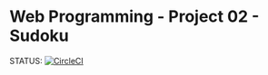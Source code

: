 # Web Programming - Project 02 - Sudoku
STATUS: [![CircleCI](https://circleci.com/gh/egilltor17/VEFF-Project02.svg?style=svg&circle-token=4c674c0379c0fa941cfe3891bf6b8bb0b1c8eef1)](https://circleci.com/gh/egilltor17/VEFF-Project02)
